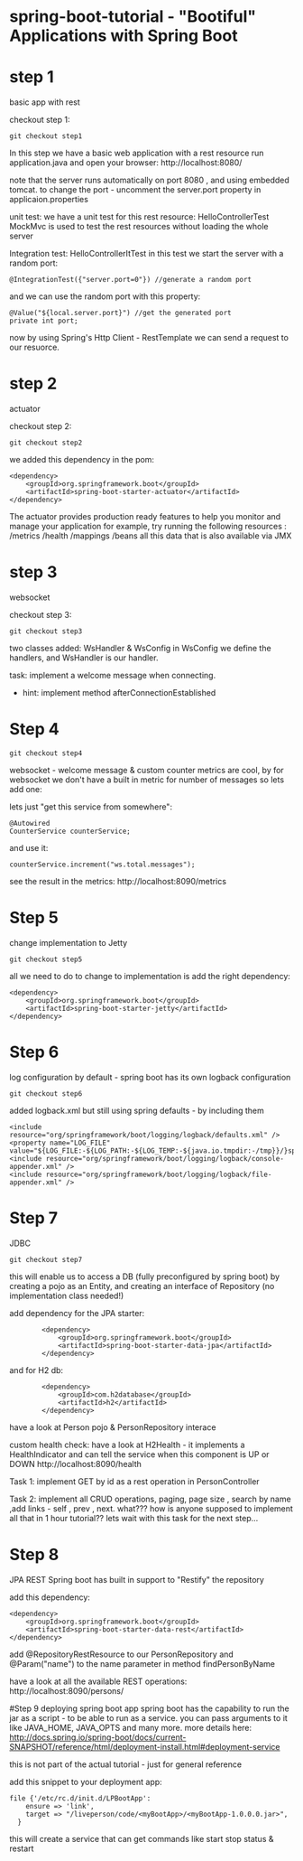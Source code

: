 # spring-boot-tutorial - "Bootiful" Applications with Spring Boot


# step 1
basic app with rest

checkout step 1:
```
git checkout step1
```

In this step we have a basic web application with a rest resource
run application.java and open your browser: 
http://localhost:8080/

note that the server runs automatically on port 8080 , and using embedded tomcat.
to change the port - uncomment the server.port property in applicaion.properties

unit test:
we have a unit test for this rest resource: HelloControllerTest
MockMvc is used to test the rest resources without loading the whole server

Integration test:
HelloControllerItTest
in this test we start the server with a random port:
```
@IntegrationTest({"server.port=0"}) //generate a random port
```
and we can use the random port with this property:

```
@Value("${local.server.port}") //get the generated port
private int port;
```

now by using Spring's Http Client - RestTemplate
we can send a request to our resuorce.

# step 2
actuator

checkout step 2:
```
git checkout step2
```

we added this dependency in the pom:
```
<dependency>
    <groupId>org.springframework.boot</groupId>
    <artifactId>spring-boot-starter-actuator</artifactId>
</dependency>
```

The actuator provides production ready features to help you monitor and manage your application
for example, try running the following resources : /metrics /health /mappings /beans
all this data that is also available via JMX

# step 3
websocket

checkout step 3:
```
git checkout step3
```
two classes added: WsHandler & WsConfig
in WsConfig we define the handlers, and WsHandler is our handler.

task:
implement a welcome message when connecting.

- hint: implement method afterConnectionEstablished

# Step 4
```
git checkout step4
```
websocket - welcome message & custom counter
metrics are cool, by for websocket we don't have a built in metric for number of messages
so lets add one:

lets just "get this service from somewhere":
```
@Autowired
CounterService counterService;
```

and use it:
```
counterService.increment("ws.total.messages");
```

see the result in the metrics:
http://localhost:8090/metrics

# Step 5
change implementation to Jetty
```
git checkout step5
```
all we need to do to change to implementation is add the right dependency:
```
<dependency>
    <groupId>org.springframework.boot</groupId>
    <artifactId>spring-boot-starter-jetty</artifactId>
</dependency>
```

# Step 6
log configuration
by default - spring boot has its own logback configuration
```
git checkout step6
```
added logback.xml but still using spring defaults - by including them
```  
<include resource="org/springframework/boot/logging/logback/defaults.xml" />
<property name="LOG_FILE" value="${LOG_FILE:-${LOG_PATH:-${LOG_TEMP:-${java.io.tmpdir:-/tmp}}/}spring.log}"/>
<include resource="org/springframework/boot/logging/logback/console-appender.xml" />
<include resource="org/springframework/boot/logging/logback/file-appender.xml" />
```
# Step 7
JDBC
```
git checkout step7
```
this will enable us to access a DB (fully preconfigured by spring boot)
by creating a pojo as an Entity, and creating an interface of Repository (no implementation class needed!) 

add dependency for the JPA starter:
```
        <dependency>
            <groupId>org.springframework.boot</groupId>
            <artifactId>spring-boot-starter-data-jpa</artifactId>
        </dependency>

```

and for H2 db:
```
        <dependency>
            <groupId>com.h2database</groupId>
            <artifactId>h2</artifactId>
        </dependency>
```
have a look at Person pojo & PersonRepository interace

custom health check: have a look at H2Health - it implements a HealthIndicator and can tell the service when this component is UP or DOWN
http://localhost:8090/health

Task 1:
implement GET by id as a rest operation in PersonController

Task 2: implement all CRUD operations, paging,  page size , search by name ,add links - self , prev , next.
what??? how is anyone supposed to implement all that in 1 hour tutorial?? 
lets wait with this task for the next step...

# Step 8
JPA REST 
Spring boot has built in support to "Restify" the repository

add this dependency:
```
<dependency>
    <groupId>org.springframework.boot</groupId>
    <artifactId>spring-boot-starter-data-rest</artifactId>
</dependency>
```
add @RepositoryRestResource to our PersonRepository
and @Param("name") to the name parameter in method findPersonByName

have a look at all the available REST operations:
http://localhost:8090/persons/

#Step 9
deploying spring boot app
spring boot has the capability to run the jar as a script - to be able to run as a service.
you can pass arguments to it like JAVA_HOME, JAVA_OPTS and many more.
more details here:
http://docs.spring.io/spring-boot/docs/current-SNAPSHOT/reference/html/deployment-install.html#deployment-service

this is not part of the actual tutorial - just for general reference

add this snippet to your deployment app:
```
file {'/etc/rc.d/init.d/LPBootApp':
    ensure => 'link',
    target => "/liveperson/code/<myBootApp>/<myBootApp-1.0.0.0.jar>",
  }
```  
  
this will create a service that can get commands like start stop status & restart


